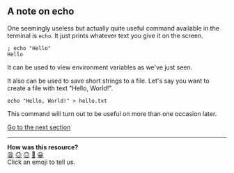 ## A note on echo
One seemingly useless but actually quite useful command available in the terminal is `echo`. It just prints whatever text you give it on the screen.

```shell
; echo "Hello"
Hello

```

It can be used to view environment variables as we've just seen.

It also can be used to save short strings to a file. Let's say you want to create a file with text "Hello, World!".

`echo "Hello, World!" > hello.txt`

This command will turn out to be useful on more than one occasion later.

[Go to the next section](./25_path.ed.md)


<!-- BEGIN GENERATED SECTION DO NOT EDIT -->

---

**How was this resource?**  
[😫](https://airtable.com/shrUJ3t7KLMqVRFKR?prefill_Repository=course&prefill_File=foundations/command_line/24_echo.md&prefill_Sentiment=😫) [😕](https://airtable.com/shrUJ3t7KLMqVRFKR?prefill_Repository=course&prefill_File=foundations/command_line/24_echo.md&prefill_Sentiment=😕) [😐](https://airtable.com/shrUJ3t7KLMqVRFKR?prefill_Repository=course&prefill_File=foundations/command_line/24_echo.md&prefill_Sentiment=😐) [🙂](https://airtable.com/shrUJ3t7KLMqVRFKR?prefill_Repository=course&prefill_File=foundations/command_line/24_echo.md&prefill_Sentiment=🙂) [😀](https://airtable.com/shrUJ3t7KLMqVRFKR?prefill_Repository=course&prefill_File=foundations/command_line/24_echo.md&prefill_Sentiment=😀)  
Click an emoji to tell us.

<!-- END GENERATED SECTION DO NOT EDIT -->
